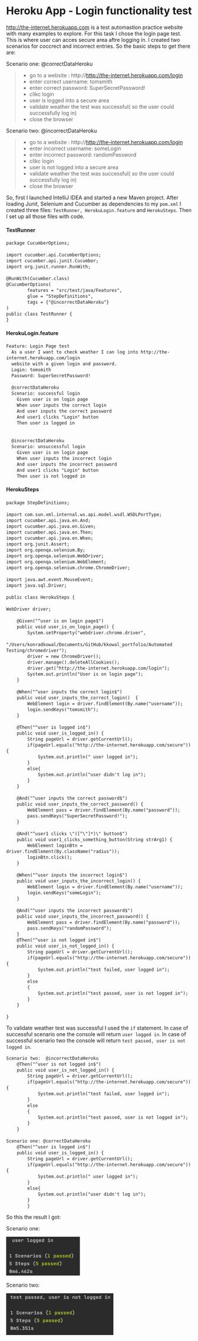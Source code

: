 # Heroku App - Login functionality test


http://the-internet.herokuapp.com is a test automastion practice website with many examples to explore. For this task I chose the login page test. This is where user can acces secure area aftre logging in. I created two scenarios for coccrect and incorrect entries. So the basic steps to get there are:

Scenario one: @correctDataHeroku 
>- go to a website : http://http://the-internet.herokuapp.com/login
>- enter correct username: tomsmith
>- enter correct password: SuperSecretPassword!
>- clikc login
>- user is logged into a secure area
>- validate weather the test was successful( so the user could successfully log in)
>- close the browser

Scenario two:  @incorrectDataHeroku
>- go to a website : http://http://the-internet.herokuapp.com/login
>- enter incorrect username: someLogin
>- enter incorrect password: randomPassword
>- clikc login
>- user is not logged into a secure area
>- validate weather the test was successful( so the user could successfully log in)
>- close the browser

  
 So, first I launched IntelliJ IDEA and started a new Maven project. After loading Junit, Selenium and Cucumber as dependencies to my `pom.xml` I created three files: `TestRunner, HerokuLogin.feature` and `HerokuSteps`. Then I set up all those files with code.
 
#### TestRunner

```
package CucumberOptions;

import cucumber.api.CucumberOptions;
import cucumber.api.junit.Cucumber;
import org.junit.runner.RunWith;

@RunWith(Cucumber.class)
@CucumberOptions(
        features = "src/test/java/Features",
        glue = "StepDefinitions",
        tags = {"@incorrectDataHeroku"}
)
public class TestRunner {
}

```
#### HerokuLogin.feature

```
Feature: Login Page test
  As a user I want to check weather I can log into http://the-internet.herokuapp.com/login
  website with a given login and password.
  Login: tomsmith
  Password: SuperSecretPassword!

  @correctDataHeroku
  Scenario: successful login
    Given user is on login page
    When user inputs the correct login
    And user inputs the correct password
    And user1 clicks "Login" button
    Then user is logged in


  @incorrectDataHeroku
  Scenario: unsuccessful login
    Given user is on login page
    When user inputs the incorrect login
    And user inputs the incorrect password
    And user1 clicks "Login" button
    Then user is not logged in
```

#### HerokuSteps

```
package StepDefinitions;

import com.sun.xml.internal.ws.api.model.wsdl.WSDLPortType;
import cucumber.api.java.en.And;
import cucumber.api.java.en.Given;
import cucumber.api.java.en.Then;
import cucumber.api.java.en.When;
import org.junit.Assert;
import org.openqa.selenium.By;
import org.openqa.selenium.WebDriver;
import org.openqa.selenium.WebElement;
import org.openqa.selenium.chrome.ChromeDriver;

import java.awt.event.MouseEvent;
import java.sql.Driver;

public class HerokuSteps {

WebDriver driver;

    @Given("^user is on login page$")
    public void user_is_on_login_page() {
        System.setProperty("webdriver.chrome.driver",
                "/Users/konradkowal/Documents/GitHub/kkowal_portfolio/Automated Testing/chromedriver");
        driver = new ChromeDriver();
        driver.manage().deleteAllCookies();
        driver.get("http://the-internet.herokuapp.com/login");
        System.out.println("User is on login page");
    }

    @When("^user inputs the correct login$")
    public void user_inputs_the_correct_login()  {
        WebElement login = driver.findElement(By.name("username"));
        login.sendKeys("tomsmith");
    }

    @Then("^user is logged in$")
    public void user_is_logged_in() {
        String pageUrl = driver.getCurrentUrl();
        if(pageUrl.equals("http://the-internet.herokuapp.com/secure")) {
            System.out.println(" user logged in");
        }
        else{
            System.out.println("user didn't log in");
        }
    }

    @And("^user inputs the correct password$")
    public void user_inputs_the_correct_password() {
        WebElement pass = driver.findElement(By.name("password"));
        pass.sendKeys("SuperSecretPassword!");
    }

    @And("^user1 clicks \"([^\"]*)\" button$")
    public void user1_clicks_something_button(String strArg1) {
        WebElement loginBtn = driver.findElement(By.className("radius"));
        loginBtn.click();
    }

    @When("^user inputs the incorrect login$")
    public void user_inputs_the_incorrect_login() {
        WebElement login = driver.findElement(By.name("username"));
        login.sendKeys("someLogin");
    }

    @And("^user inputs the incorrect password$")
    public void user_inputs_the_incorrect_password() {
        WebElement pass = driver.findElement(By.name("password"));
        pass.sendKeys("randomPassword");
    }
    @Then("^user is not logged in$")
    public void user_is_not_logged_in() {
        String pageUrl = driver.getCurrentUrl();
        if(pageUrl.equals("http://the-internet.herokuapp.com/secure")){
            System.out.println("test failed, user logged in");
        }
        else
        {
            System.out.println("test passed, user is not logged in");
        }
    }

}
```

To validate weather test was successful I used the `if` statement. In case of successful scenario one the console will return `user logged in`. In case of successful scenario two the console will return `test passed, user is not logged in`.
    
    
```
Scenario two:  @incorrectDataHeroku     
    @Then("^user is not logged in$")
    public void user_is_not_logged_in() {
        String pageUrl = driver.getCurrentUrl();
        if(pageUrl.equals("http://the-internet.herokuapp.com/secure")){
            System.out.println("test failed, user logged in");
        }
        else
        {
            System.out.println("test passed, user is not logged in");
        }
    }
    
Scenario one: @correctDataHeroku   
    @Then("^user is logged in$")
    public void user_is_logged_in() {
        String pageUrl = driver.getCurrentUrl();
        if(pageUrl.equals("http://the-internet.herokuapp.com/secure")) {
            System.out.println(" user logged in");
        }
        else{
            System.out.println("user didn't log in");
        }
        }

```
So this the result I got:

Scenario one:

![](https://github.com/kkowalRepository/kkowal_portfolio/blob/master/Automated%20Testing/HerokuAppLoginTest/images/scenario1.png)

Scenario two:

![](https://github.com/kkowalRepository/kkowal_portfolio/blob/master/Automated%20Testing/HerokuAppLoginTest/images/scenario2.png)
